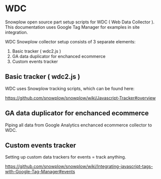 # WDC
Snowplow open source part setup scripts for WDC ( Web Data Collector ). This documentation uses Google Tag Manager for examples in site integration.

WDC Snowplow collector setup consists of 3 separate elements:
1. Basic tracker ( wdc2.js )
2. GA data duplicator for enchanced ecommerce
3. Custom events tracker

## Basic tracker ( wdc2.js )

WDC uses Snowplow tracking scripts, which can be found here:

https://github.com/snowplow/snowplow/wiki/Javascript-Tracker#overview 

## GA data duplicator for enchanced ecommerce

Piping all data from Google Analytics enchanced ecommerce collector to WDC.

## Custom events tracker 

Setting up custom data trackers for events = track anything.

https://github.com/snowplow/snowplow/wiki/Integrating-javascript-tags-with-Google-Tag-Manager#events
